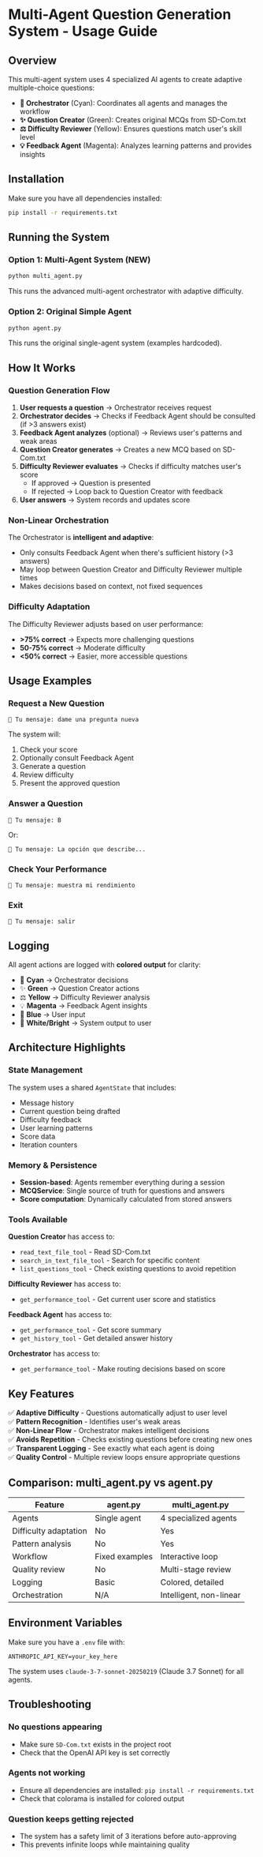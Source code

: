 # Multi-Agent Question Generation System - Usage Guide

## Overview

This multi-agent system uses 4 specialized AI agents to create adaptive multiple-choice questions:

- **🎯 Orchestrator** (Cyan): Coordinates all agents and manages the workflow
- **✨ Question Creator** (Green): Creates original MCQs from SD-Com.txt
- **⚖️ Difficulty Reviewer** (Yellow): Ensures questions match user's skill level
- **💡 Feedback Agent** (Magenta): Analyzes learning patterns and provides insights

## Installation

Make sure you have all dependencies installed:

```bash
pip install -r requirements.txt
```

## Running the System

### Option 1: Multi-Agent System (NEW)

```bash
python multi_agent.py
```

This runs the advanced multi-agent orchestrator with adaptive difficulty.

### Option 2: Original Simple Agent

```bash
python agent.py
```

This runs the original single-agent system (examples hardcoded).

## How It Works

### Question Generation Flow

1. **User requests a question** → Orchestrator receives request
2. **Orchestrator decides** → Checks if Feedback Agent should be consulted (if >3 answers exist)
3. **Feedback Agent analyzes** (optional) → Reviews user's patterns and weak areas
4. **Question Creator generates** → Creates a new MCQ based on SD-Com.txt
5. **Difficulty Reviewer evaluates** → Checks if difficulty matches user's score
   - If approved → Question is presented
   - If rejected → Loop back to Question Creator with feedback
6. **User answers** → System records and updates score

### Non-Linear Orchestration

The Orchestrator is **intelligent and adaptive**:
- Only consults Feedback Agent when there's sufficient history (>3 answers)
- May loop between Question Creator and Difficulty Reviewer multiple times
- Makes decisions based on context, not fixed sequences

### Difficulty Adaptation

The Difficulty Reviewer adjusts based on user performance:
- **>75% correct** → Expects more challenging questions
- **50-75% correct** → Moderate difficulty
- **<50% correct** → Easier, more accessible questions

## Usage Examples

### Request a New Question

```
👤 Tu mensaje: dame una pregunta nueva
```

The system will:
1. Check your score
2. Optionally consult Feedback Agent
3. Generate a question
4. Review difficulty
5. Present the approved question

### Answer a Question

```
👤 Tu mensaje: B
```

Or:

```
👤 Tu mensaje: La opción que describe...
```

### Check Your Performance

```
👤 Tu mensaje: muestra mi rendimiento
```

### Exit

```
👤 Tu mensaje: salir
```

## Logging

All agent actions are logged with **colored output** for clarity:

- 🎯 **Cyan** → Orchestrator decisions
- ✨ **Green** → Question Creator actions
- ⚖️ **Yellow** → Difficulty Reviewer analysis
- 💡 **Magenta** → Feedback Agent insights
- 👤 **Blue** → User input
- 📢 **White/Bright** → System output to user

## Architecture Highlights

### State Management

The system uses a shared `AgentState` that includes:
- Message history
- Current question being drafted
- Difficulty feedback
- User learning patterns
- Score data
- Iteration counters

### Memory & Persistence

- **Session-based**: Agents remember everything during a session
- **MCQService**: Single source of truth for questions and answers
- **Score computation**: Dynamically calculated from stored answers

### Tools Available

**Question Creator** has access to:
- `read_text_file_tool` - Read SD-Com.txt
- `search_in_text_file_tool` - Search for specific content
- `list_questions_tool` - Check existing questions to avoid repetition

**Difficulty Reviewer** has access to:
- `get_performance_tool` - Get current user score and statistics

**Feedback Agent** has access to:
- `get_performance_tool` - Get score summary
- `get_history_tool` - Get detailed answer history

**Orchestrator** has access to:
- `get_performance_tool` - Make routing decisions based on score

## Key Features

✅ **Adaptive Difficulty** - Questions automatically adjust to user level  
✅ **Pattern Recognition** - Identifies user's weak areas  
✅ **Non-Linear Flow** - Orchestrator makes intelligent decisions  
✅ **Avoids Repetition** - Checks existing questions before creating new ones  
✅ **Transparent Logging** - See exactly what each agent is doing  
✅ **Quality Control** - Multiple review loops ensure appropriate questions  

## Comparison: multi_agent.py vs agent.py

| Feature | agent.py | multi_agent.py |
|---------|----------|----------------|
| Agents | Single agent | 4 specialized agents |
| Difficulty adaptation | No | Yes |
| Pattern analysis | No | Yes |
| Workflow | Fixed examples | Interactive loop |
| Quality review | No | Multi-stage review |
| Logging | Basic | Colored, detailed |
| Orchestration | N/A | Intelligent, non-linear |

## Environment Variables

Make sure you have a `.env` file with:

```
ANTHROPIC_API_KEY=your_key_here
```

The system uses `claude-3-7-sonnet-20250219` (Claude 3.7 Sonnet) for all agents.

## Troubleshooting

### No questions appearing
- Make sure `SD-Com.txt` exists in the project root
- Check that the OpenAI API key is set correctly

### Agents not working
- Ensure all dependencies are installed: `pip install -r requirements.txt`
- Check that colorama is installed for colored output

### Question keeps getting rejected
- The system has a safety limit of 3 iterations before auto-approving
- This prevents infinite loops while maintaining quality

